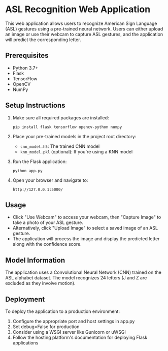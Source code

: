 # ASL Recognition Web Application

This web application allows users to recognize American Sign Language (ASL) gestures using a pre-trained neural network. Users can either upload an image or use their webcam to capture ASL gestures, and the application will predict the corresponding letter.

## Prerequisites

- Python 3.7+
- Flask
- TensorFlow
- OpenCV
- NumPy

## Setup Instructions

1. Make sure all required packages are installed:
   ```
   pip install flask tensorflow opencv-python numpy
   ```

2. Place your pre-trained models in the project root directory:
   - `cnn_model.h5`: The trained CNN model
   - `knn_model.pkl` (optional): If you're using a KNN model

3. Run the Flask application:
   ```
   python app.py
   ```

4. Open your browser and navigate to:
   ```
   http://127.0.0.1:5000/
   ```

## Usage

- Click "Use Webcam" to access your webcam, then "Capture Image" to take a photo of your ASL gesture.
- Alternatively, click "Upload Image" to select a saved image of an ASL gesture.
- The application will process the image and display the predicted letter along with the confidence score.

## Model Information

The application uses a Convolutional Neural Network (CNN) trained on the ASL alphabet dataset. The model recognizes 24 letters (J and Z are excluded as they involve motion).

## Deployment

To deploy the application to a production environment:

1. Configure the appropriate port and host settings in app.py
2. Set debug=False for production
3. Consider using a WSGI server like Gunicorn or uWSGI
4. Follow the hosting platform's documentation for deploying Flask applications 
